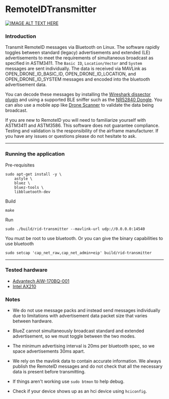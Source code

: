 # RemoteIDTransmitter

[![IMAGE ALT TEXT HERE](https://img.youtube.com/vi/VN_R9-af3zg/0.jpg)](https://www.youtube.com/watch?v=VN_R9-af3zg)

### Introduction
Transmit RemoteID messages via Bluetooth on Linux. The software rapidly toggles between standard (legacy) advertisements and extended (LE) advertisements to meet the requirements of simultaneous broadcast as specified in ASTM3411. The `Basic ID`, `Location/Vector` and `System` messages are sent individually. The data is received via MAVLink as OPEN_DRONE_ID_BASIC_ID, OPEN_DRONE_ID_LOCATION, and OPEN_DRONE_ID_SYSTEM messages and encoded into the bluetooth advertisement data.

You can decode these messages by installing the [Wireshark dissector plugin](https://github.com/opendroneid/wireshark-dissector) and using a supported BLE sniffer such as the [NR52840 Dongle](https://www.nordicsemi.com/Products/Development-hardware/nrf52840-dongle). You can also use a mobile app like [Drone Scanner](https://play.google.com/store/apps/details?id=cz.dronetag.dronescanner&hl=en_US) to validate the data being broadcast.

If you are new to RemoteID you will need to familiarize yourself with ASTM3411 and ASTM3586. This software does not guarantee compliance. Testing and validation is the responsibility of the airframe manufacturer. If you have any issues or questions please do not hesitate to ask.

---
### Running the application
Pre-requisites
```
sudo apt-get install -y \
	astyle \
	bluez \
	bluez-tools \
	libbluetooth-dev
```
Build
```
make
```
Run
```
sudo ./build/rid-transmitter --mavlink-url udp://0.0.0.0:14540
```
You must be root to use bluetooth. Or you can give the binary capabilities to use bluetooth
```
sudo setcap 'cap_net_raw,cap_net_admin+eip' build/rid-transmitter
```

---

### Tested hardware
- [Advantech AIW-170BQ-001](https://buy.advantech.com/AIW-170BQ-001-AIW-170BQ-001/AIW-170BQ-001/model-AIW-170BQ-001.htm)
- [Intel AX210](https://www.intel.com/content/www/us/en/products/sku/204836/intel-wifi-6e-ax210-gig/specifications.html)

### Notes

- We do not use message packs and instead send messages individually due to limitations with advertisement data packet size that varies between hardware.

- BlueZ cannot simultaneously broadcast standard and extended advertisement, so we must toggle between the two modes.

- The minimum advertising interval is 20ms per bluetooth spec, so we space advertisements 30ms apart.

- We rely on the mavlink data to contain accurate information. We always publish the RemoteID messages and do not check that all the necessary data is present before transmitting.

- If things aren't working use `sudo btmon` to help debug.

- Check if your device shows up as an hci device using `hciconfig`.
